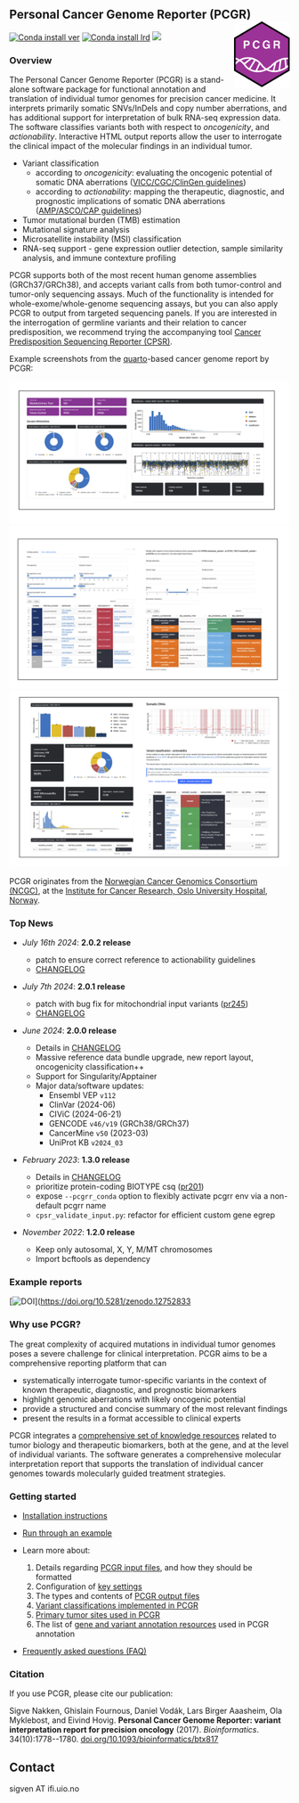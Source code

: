 ## Personal Cancer Genome Reporter (PCGR) <a href="https://sigven.github.io/pcgr/"><img src="pcgrr/man/figures/logo.png" align="right" height="118" width="100"/></a>

[![Conda install ver](https://anaconda.org/pcgr/pcgr/badges/version.svg)](https://anaconda.org/pcgr/pcgr)
[![Conda install lrd](https://anaconda.org/pcgr/pcgr/badges/latest_release_date.svg)](https://anaconda.org/pcgr/pcgr)
[<img src="https://img.shields.io/badge/dockerhub-images-important.svg?logo=LOGO">](https://hub.docker.com/r/sigven/pcgr)

### Overview

The Personal Cancer Genome Reporter (PCGR) is a stand-alone software package for functional annotation and translation of individual tumor genomes for precision cancer medicine. It interprets primarily somatic SNVs/InDels and copy number aberrations, and has additional support for interpretation of bulk RNA-seq expression data. The software classifies variants both with respect to _oncogenicity_, and _actionability_. Interactive HTML output reports allow the user to interrogate the clinical impact of the molecular findings in an individual tumor.

- Variant classification
  - according to *oncogenicity*: evaluating the oncogenic potential of somatic DNA aberrations ([VICC/CGC/ClinGen guidelines](https://pubmed.ncbi.nlm.nih.gov/35101336/))
  - according to *actionability*: mapping the therapeutic, diagnostic, and prognostic implications of somatic DNA aberrations ([AMP/ASCO/CAP guidelines](https://pubmed.ncbi.nlm.nih.gov/27993330/))
- Tumor mutational burden (TMB) estimation
- Mutational signature analysis
- Microsatellite instability (MSI) classification
- RNA-seq support - gene expression outlier detection, sample similarity analysis, and immune contexture profiling

PCGR supports both of the most recent human genome assemblies (GRCh37/GRCh38), and accepts variant calls from both tumor-control and tumor-only sequencing assays. Much of the functionality is intended for whole-exome/whole-genome sequencing assays, but you can also apply PCGR to output from targeted sequencing panels. If you are interested in the interrogation of germline variants and their relation to cancer predisposition, we recommend trying the accompanying tool [Cancer Predisposition Sequencing Reporter (CPSR)](https://github.com/sigven/cpsr).

Example screenshots from the [quarto](https://quarto.org)-based cancer genome report by PCGR:

![PCGR screenshot 1](pcgrr/pkgdown/assets/img/sc2.png)
![PCGR screenshot 2](pcgrr/pkgdown/assets/img/sc1.png)
![PCGR screenshot 3](pcgrr/pkgdown/assets/img/sc3.png)

PCGR originates from the [Norwegian Cancer Genomics Consortium (NCGC)](http://cancergenomics.no), at the [Institute for Cancer Research, Oslo University Hospital, Norway](http://radium.no).

### Top News

- *July 16th 2024*: **2.0.2 release** 
  - patch to ensure correct reference to actionability guidelines
  - [CHANGELOG](http://sigven.github.io/pcgr/articles/CHANGELOG.html)

- *July 7th 2024*: **2.0.1 release** 
  - patch with bug fix for mitochondrial input variants ([pr245](https://github.com/sigven/pcgr/pull/245))
  - [CHANGELOG](http://sigven.github.io/pcgr/articles/CHANGELOG.html)

- *June 2024*: **2.0.0 release**
  - Details in [CHANGELOG](http://sigven.github.io/pcgr/articles/CHANGELOG.html)
  - Massive reference data bundle upgrade, new report layout, oncogenicity classification++
  - Support for Singularity/Apptainer
  - Major data/software updates:
    - Ensembl VEP `v112`
    - ClinVar (2024-06)
    - CIViC (2024-06-21)
    - GENCODE `v46/v19` (GRCh38/GRCh37)
    - CancerMine `v50` (2023-03)
    - UniProt KB `v2024_03`

- *February 2023*: **1.3.0 release**
  - Details in [CHANGELOG](http://sigven.github.io/pcgr/articles/CHANGELOG.html)
  - prioritize protein-coding BIOTYPE csq ([pr201](https://github.com/sigven/pcgr/pull/201))
  - expose `--pcgrr_conda` option to flexibly activate pcgrr env via a non-default pcgrr name
  - `cpsr_validate_input.py`: refactor for efficient custom gene egrep

- *November 2022*: **1.2.0 release**
  -    Keep only autosomal, X, Y, M/MT chromosomes
  -    Import bcftools as dependency

### Example reports

[![DOI](https://zenodo.org/badge/DOI/10.5281/zenodo.12752833.svg)](https://doi.org/10.5281/zenodo.12752833

### Why use PCGR?

The great complexity of acquired mutations in individual tumor genomes poses a severe challenge for clinical interpretation. PCGR aims to be a comprehensive reporting platform that can

- systematically interrogate tumor-specific variants in the context of known therapeutic, diagnostic, and prognostic biomarkers
- highlight genomic aberrations with likely oncogenic potential
- provide a structured and concise summary of the most relevant findings
- present the results in a format accessible to clinical experts

PCGR integrates a [comprehensive set of knowledge resources](https://sigven.github.io/pcgr/articles/annotation_resources.html) related to tumor biology and therapeutic biomarkers, both at the gene, and at the level of individual variants. The software generates a comprehensive molecular interpretation report that supports the translation of individual cancer genomes towards molecularly guided treatment strategies.

### Getting started

- [Installation instructions](https://sigven.github.io/pcgr/articles/installation.html)
- [Run through an example](https://sigven.github.io/pcgr/articles/running.html#example-run)
- Learn more about:

    1) Details regarding [PCGR input files](https://sigven.github.io/pcgr/articles/input.html), and how they should be formatted
    2) Configuration of [key settings](https://sigven.github.io/pcgr/articles/running.html)
    3) The types and contents of [PCGR output files](https://sigven.github.io/pcgr/articles/output.html)
    4) [Variant classifications implemented in PCGR](https://sigven.github.io/pcgr/articles/variant_classification.html)
    5) [Primary tumor sites used in PCGR](https://sigven.github.io/pcgr/articles/primary_tumor_sites.html)
    6) The list of [gene and variant annotation resources](https://sigven.github.io/pcgr/articles/annotation_resources.html) used in PCGR annotation

- [Frequently asked questions (FAQ)](https://sigven.github.io/pcgr/articles/faq.html)

### Citation

If you use PCGR, please cite our publication:

Sigve Nakken, Ghislain Fournous, Daniel Vodák, Lars Birger Aaasheim, Ola Myklebost, and Eivind Hovig. **Personal Cancer Genome Reporter: variant interpretation report for precision oncology** (2017). *Bioinformatics*. 34(10):1778--1780. [doi.org/10.1093/bioinformatics/btx817](https://doi.org/10.1093/bioinformatics/btx817)

## Contact

sigven AT ifi.uio.no
